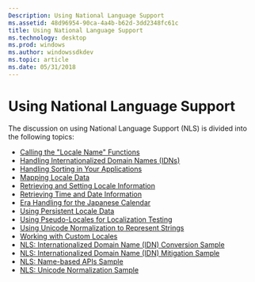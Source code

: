 ```yaml
---
Description: Using National Language Support
ms.assetid: 48d96954-90ca-4a4b-b62d-3dd2348fc61c
title: Using National Language Support
ms.technology: desktop
ms.prod: windows
ms.author: windowssdkdev
ms.topic: article
ms.date: 05/31/2018
---
```


# Using National Language Support

The discussion on using National Language Support (NLS) is divided into the following topics:

-   [Calling the "Locale Name" Functions](calling-the--locale-name--functions.md)
-   [Handling Internationalized Domain Names (IDNs)](handling-internationalized-domain-names--idns.md)
-   [Handling Sorting in Your Applications](handling-sorting-in-your-applications.md)
-   [Mapping Locale Data](mapping-locale-data.md)
-   [Retrieving and Setting Locale Information](retrieving-and-setting-locale-information.md)
-   [Retrieving Time and Date Information](retrieving-time-and-date-information.md)
-   [Era Handling for the Japanese Calendar](era-handling-for-the-japanese-calendar.md)
-   [Using Persistent Locale Data](using-persistent-locale-data.md)
-   [Using Pseudo-Locales for Localization Testing](using-pseudo-locales-for-localization-testing.md)
-   [Using Unicode Normalization to Represent Strings](using-unicode-normalization-to-represent-strings.md)
-   [Working with Custom Locales](working-with-custom-locales.md)
-   [NLS: Internationalized Domain Name (IDN) Conversion Sample](nls--internationalized-domain-name--idn--conversion-sample.md)
-   [NLS: Internationalized Domain Name (IDN) Mitigation Sample](nls--internationalized-domain-name--idn--mitigation-sample.md)
-   [NLS: Name-based APIs Sample](nls--name-based-apis-sample.md)
-   [NLS: Unicode Normalization Sample](nls--unicode-normalization-sample.md)

 

 



